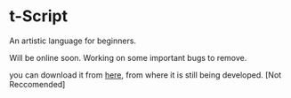 # t-Script
An artistic language for beginners.

Will be online soon.
Working on some important bugs to remove.

you can download it from <a href="https://drive.google.com/file/d/1l0f2lGU4oRqjWw0pAEKyauJzoXaW_ZOK/view?usp=sharing">here</a>, from where it is still being developed. [Not Reccomended]
